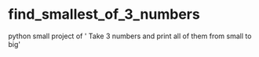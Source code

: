 # find_smallest_of_3_numbers
python small project of ' Take 3 numbers and print all of them from small to big'
